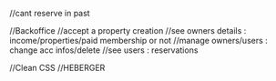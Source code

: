 
//cant reserve in past


//Backoffice
//accept a property creation
//see owners details : income/properties/paid membership or not
//manage owners/users : change acc infos/delete
//see users : reservations


//Clean CSS
//HEBERGER